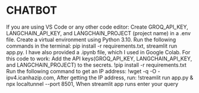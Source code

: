 # CHATBOT
If you are using VS Code or any other code editor:
Create GROQ_API_KEY, LANGCHAIN_API_KEY, and LANGCHAIN_PROJECT (project name) in a .env file.
Create a virtual environment using Python 3.10.
Run the following commands in the terminal:
pip install -r requirements.txt,
streamlit run app.py.
I have also provided a .ipynb file, which I used in Google Colab. For this code to work:
Add the API keys(GROQ_API_KEY, LANGCHAIN_API_KEY, and LANGCHAIN_PROJECT) to the secrets.
!pip install -r requirements.txt
Run the following command to get an IP address:
!wget -q -O - ipv4.icanhazip.com,
After getting the IP address, run:
!streamlit run app.py & npx localtunnel --port 8501,
When streamlit app runs enter your query
